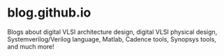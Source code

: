 # blog.github.io
Blogs about digital VLSI architecture design, digital VLSI physical design, Systemverilog/Verilog language, Matlab, Cadence tools, Synopsys tools, and much more!
